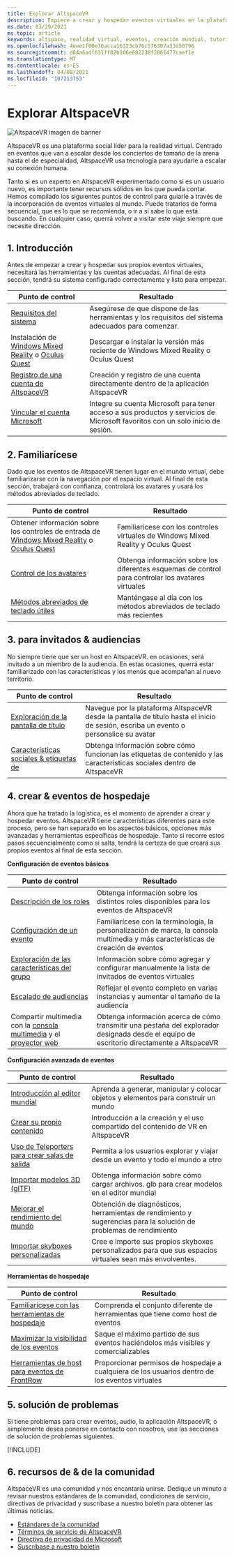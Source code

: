 ```yaml
---
title: Explorar AltspaceVR
description: Empiece a crear y hospedar eventos virtuales en la plataforma AltspaceVR con nuestro recorrido de punto de control de seleccionada.
ms.date: 03/29/2021
ms.topic: article
keywords: altspace, realidad virtual, eventos, creación mundial, tutoriales
ms.openlocfilehash: 4eee1f00e76acca16323cb76c576307a33d50796
ms.sourcegitcommit: d84a6adf631ff02b106e682238f2861477caef1e
ms.translationtype: MT
ms.contentlocale: es-ES
ms.lasthandoff: 04/08/2021
ms.locfileid: "107213753"
---
```

# <a name="exploring-altspacevr"></a>Explorar AltspaceVR

![AltspaceVR imagen de banner](images/altspace-vr-banner.png)

AltspaceVR es una plataforma social líder para la realidad virtual. Centrado en eventos que van a escalar desde los conciertos de tamaño de la arena hasta el de especialidad, AltspaceVR usa tecnología para ayudarle a escalar su conexión humana.

Tanto si es un experto en AltspaceVR experimentado como si es un usuario nuevo, es importante tener recursos sólidos en los que pueda contar. Hemos compilado los siguientes puntos de control para guiarle a través de la incorporación de eventos virtuales al mundo. Puede tratarlos de forma secuencial, que es lo que se recomienda, o ir a si sabe lo que está buscando. En cualquier caso, querrá volver a visitar este viaje siempre que necesite dirección.

## <a name="1-getting-started"></a>1. Introducción

Antes de empezar a crear y hospedar sus propios eventos virtuales, necesitará las herramientas y las cuentas adecuadas. Al final de esta sección, tendrá su sistema configurado correctamente y listo para empezar.

|  Punto de control  |  Resultado  |
| --- | --- |
| [Requisitos del sistema](getting-started/system-requirements.md) | Asegúrese de que dispone de las herramientas y los requisitos del sistema adecuados para comenzar. |
| Instalación de [Windows Mixed Reality](getting-started/wmr-installation.md) o [Oculus Quest](getting-started/oculus-installation.md)| Descargar e instalar la versión más reciente de Windows Mixed Reality o Oculus Quest |
| [Registro de una cuenta de AltspaceVR](getting-started/registration.md) | Creación y registro de una cuenta directamente dentro de la aplicación AltspaceVR |
| [Vincular el cuenta Microsoft](getting-started/linking-microsoft-account.md) | Integre su cuenta Microsoft para tener acceso a sus productos y servicios de Microsoft favoritos con un solo inicio de sesión. |

## <a name="2-getting-comfortable"></a>2. Familiarícese

Dado que los eventos de AltspaceVR tienen lugar en el mundo virtual, debe familiarizarse con la navegación por el espacio virtual. Al final de esta sección, trabajará con confianza, controlará los avatares y usará los métodos abreviados de teclado.

|  Punto de control  |  Resultado  |
| --- | --- |
| Obtener información sobre los controles de entrada de [Windows Mixed Reality](getting-started/wmr-controls.md) o [Oculus Quest](getting-started/oculus-controls.md) | Familiarícese con los controles virtuales de Windows Mixed Reality y Oculus Quest |
| [Control de los avatares](getting-started/avatar-controls.md) | Obtenga información sobre los diferentes esquemas de control para controlar los avatares virtuales |
| [Métodos abreviados de teclado útiles](getting-started/keyboard-shortcuts.md) | Manténgase al día con los métodos abreviados de teclado más recientes |

## <a name="3-for-guests--audiences"></a>3. para invitados & audiencias

No siempre tiene que ser un host en AltspaceVR. en ocasiones, será invitado a un miembro de la audiencia. En estas ocasiones, querrá estar familiarizado con las características y los menús que acompañan al nuevo territorio.

|  Punto de control  |  Resultado  |
| --- | --- |
| [Exploración de la pantalla de título](community/exploring-title-screen.md) | Navegue por la plataforma AltspaceVR desde la pantalla de título hasta el inicio de sesión, escriba un evento o personalice su avatar |
| [Características sociales & etiquetas de](faqs/nametags.md) | Obtenga información sobre cómo funcionan las etiquetas de contenido y las características sociales dentro de AltspaceVR |

## <a name="4-creating--hosting-events"></a>4. crear & eventos de hospedaje

Ahora que ha tratado la logística, es el momento de aprender a crear y hospedar eventos. AltspaceVR tiene características diferentes para este proceso, pero se han separado en los aspectos básicos, opciones más avanzadas y herramientas específicas de hospedaje. Tanto si recorre estos pasos secuencialmente como si salta, tendrá la certeza de que creará sus propios eventos al final de esta sección.

**Configuración de eventos básicos**

|  Punto de control  |  Resultado  |
| --- | --- |
| [Descripción de los roles](getting-started/roles.md) | Obtenga información sobre los distintos roles disponibles para los eventos de AltspaceVR |
| [Configuración de un evento](tutorials/creating-an-event.md) | Familiarícese con la terminología, la personalización de marca, la consola multimedia y más características de creación de eventos |
| [Exploración de las características del grupo](tutorials/group-features.md) | Información sobre cómo agregar y configurar manualmente la lista de invitados de eventos virtuales |
| [Escalado de audiencias](faqs/scaling-audiences.md) | Reflejar el evento completo en varias instancias y aumentar el tamaño de la audiencia |
| Compartir multimedia con la [consola multimedia](tutorials/multimedia-console.md) y el [proyector web](tutorials/web-projector-streaming.md) | Obtenga información acerca de cómo transmitir una pestaña del explorador designada desde el equipo de escritorio directamente a AltspaceVR |

**Configuración avanzada de eventos**

|  Punto de control  |  Resultado  |
| --- | --- |
| [Introducción al editor mundial](world-building/world-editor-getting-started.md) | Aprenda a generar, manipular y colocar objetos y elementos para construir un mundo |
| [Crear su propio contenido](community/creating-content.md) | Introducción a la creación y el uso compartido del contenido de VR en AltspaceVR |
| [Uso de Teleporters para crear salas de salida](tutorials/teleporting.md) | Permita a los usuarios explorar y viajar desde un evento y todo el mundo a otro |
| [Importar modelos 3D (glTF)](world-building/importing-models.md) | Obtenga información sobre cómo cargar archivos. glb para crear modelos en el editor mundial |
| [Mejorar el rendimiento del mundo](world-building/improving-performance.md) | Obtención de diagnósticos, herramientas de rendimiento y sugerencias para la solución de problemas de rendimiento |
| [Importar skyboxes personalizadas](world-building/uploading-custom-skyboxes.md) | Cree e importe sus propios skyboxes personalizados para que sus espacios virtuales sean más envolventes. |

**Herramientas de hospedaje**

|  Punto de control  |  Resultado  |
| --- | --- |
| [Familiarícese con las herramientas de hospedaje](tutorials/host-tools-overview.md) | Comprenda el conjunto diferente de herramientas que tiene como host de eventos |
| [Maximizar la visibilidad de los eventos](tutorials/main-events.md) | Saque el máximo partido de sus eventos haciéndolos más visibles y comercializables |
| [Herramientas de host para eventos de FrontRow](tutorials/host-tools-for-events.md) | Proporcionar permisos de hospedaje a cualquiera de los usuarios dentro de los eventos virtuales |

## <a name="5-troubleshooting"></a>5. solución de problemas

Si tiene problemas para crear eventos, audio, la aplicación AltspaceVR, o simplemente desea ponerse en contacto con nosotros, use las secciones de solución de problemas siguientes. 

[!INCLUDE[](includes/troubleshooting.md)]

## <a name="6-community--resources"></a>6. recursos de & de la comunidad

AltspaceVR es una comunidad y nos encantaría unirse. Dedique un minuto a revisar nuestros estándares de la comunidad, condiciones de servicio, directivas de privacidad y suscríbase a nuestro boletín para obtener las últimas noticias.

* [Estándares de la comunidad](community/community-standards.md)
* [Términos de servicio de AltspaceVR](community/terms-of-service.md)
* [Directiva de privacidad de Microsoft](https://privacy.microsoft.com/privacystatement)
* [Suscríbase a nuestro boletín](community/newsletter-subscriptions.md)